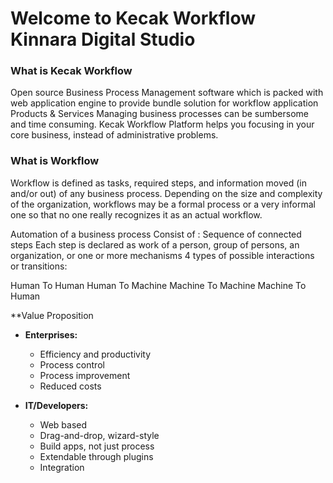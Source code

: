 # Welcome to Kecak Workflow Kinnara Digital Studio

### What is Kecak Workflow

Open source Business Process Management software which is packed with web application engine to provide bundle solution for workflow application
Products & Services
Managing business processes can be sumbersome and time consuming.
Kecak Workflow Platform helps you focusing in your core business, instead of administrative problems.

### What is Workflow

Workflow is defined as tasks, required steps, and information moved (in and/or out) of any business process. Depending on the size and complexity of the organization, workflows may be a formal process or a very informal one so that no one really recognizes it as an actual workflow.

Automation of a business process
Consist of :
Sequence of connected steps
Each step is declared as work of a person, group of persons, an organization, or one or more mechanisms
4 types of possible interactions or transitions:

Human To Human
Human To Machine
Machine To Machine
Machine To Human


**Value Proposition

- **Enterprises:**
  - Efficiency and productivity
  - Process control
  - Process improvement
  - Reduced costs
  
- **IT/Developers:**
  - Web based
  - Drag-and-drop, wizard-style
  - Build apps, not just process
  - Extendable through plugins
  - Integration


